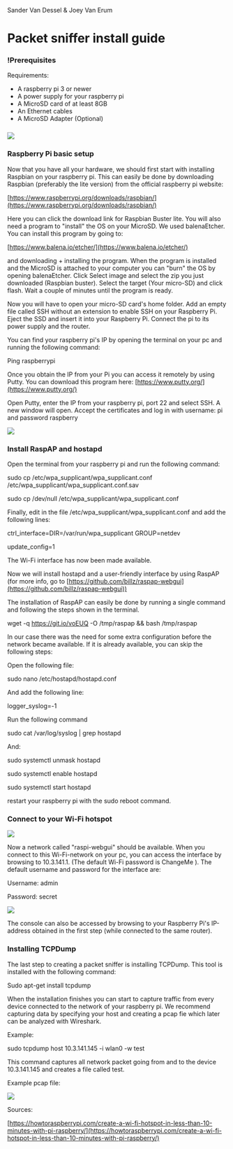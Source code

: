 Sander Van Dessel &amp; Joey Van Erum

# Packet sniffer install guide

### !Prerequisites


Requirements:

- A raspberry pi 3 or newer
- A power supply for your raspberry pi
- A MicroSD card of at least 8GB
- An Ethernet cables
- A MicroSD Adapter (Optional)

###
<img src="images/1.png">

### Raspberry Pi basic setup

Now that you have all your hardware, we should first start with installing Raspbian on your raspberry pi. This can easily be done by downloading Raspbian (preferably the lite version) from the official raspberry pi website:

[https://www.raspberrypi.org/downloads/raspbian/](https://www.raspberrypi.org/downloads/raspbian/)

Here you can click the download link for Raspbian Buster lite. You will also need a program to &quot;install&quot; the OS on your MicroSD. We used balenaEtcher. You can install this program by going to:

[https://www.balena.io/etcher/](https://www.balena.io/etcher/)

and downloading + installing the program. When the program is installed and the MicroSD is attached to your computer you can &quot;burn&quot; the OS by opening balenaEtcher. Click Select image and select the zip you just downloaded (Raspbian buster). Select the target (Your micro-SD) and click flash. Wait a couple of minutes until the program is ready.

Now you will have to open your micro-SD card&#39;s home folder. Add an empty file called SSH without an extension to enable SSH on your Raspberry Pi. Eject the SSD and insert it into your Raspberry Pi. Connect the pi to its power supply and the router.

You can find your raspberry pi&#39;s IP by opening the terminal on your pc and running the following command:

Ping raspberrypi

Once you obtain the IP from your Pi you can access it remotely by using Putty. You can download this program here: [https://www.putty.org/](https://www.putty.org/)

Open Putty, enter the IP from your raspberry pi, port 22 and select SSH. A new window will open. Accept the certificates and log in with username: pi and password raspberry

![](RackMultipart20200514-4-8hvo28_html_d812119e994a22ba.png)

### Install RaspAP and hostapd

Open the terminal from your raspberry pi and run the following command:

sudo cp /etc/wpa\_supplicant/wpa\_supplicant.conf /etc/wpa\_supplicant/wpa\_supplicant.conf.sav

sudo cp /dev/null /etc/wpa\_supplicant/wpa\_supplicant.conf

Finally, edit in the file /etc/wpa\_supplicant/wpa\_supplicant.conf and add the following lines:

ctrl\_interface=DIR=/var/run/wpa\_supplicant GROUP=netdev

update\_config=1

The Wi-Fi interface has now been made available.

Now we will install hostapd and a user-friendly interface by using RaspAP (for more info, go to [https://github.com/billz/raspap-webgui](https://github.com/billz/raspap-webgui))

The installation of RaspAP can easily be done by running a single command and following the steps shown in the terminal.

wget -q https://git.io/voEUQ -O /tmp/raspap &amp;&amp; bash /tmp/raspap

In our case there was the need for some extra configuration before the network became available. If it is already available, you can skip the following steps:

Open the following file:

sudo nano /etc/hostapd/hostapd.conf

And add the following line:

logger\_syslog=-1

Run the following command

sudo cat /var/log/syslog | grep hostapd

And:

sudo systemctl unmask hostapd

sudo systemctl enable hostapd

sudo systemctl start hostapd

restart your raspberry pi with the sudo reboot command.

### Connect to your Wi-Fi hotspot

![](RackMultipart20200514-4-8hvo28_html_5119c5fb44cef39f.png)

Now a network called &quot;raspi-webgui&quot; should be available. When you connect to this Wi-Fi-network on your pc, you can access the interface by browsing to 10.3.141.1. (The default Wi-Fi password is ChangeMe ). The default username and password for the interface are:

Username: admin

Password: secret

![](RackMultipart20200514-4-8hvo28_html_b3d8cc99c74b3c90.png)

The console can also be accessed by browsing to your Raspberry Pi&#39;s IP-address obtained in the first step (while connected to the same router).

### Installing TCPDump

The last step to creating a packet sniffer is installing TCPDump. This tool is installed with the following command:

Sudo apt-get install tcpdump

When the installation finishes you can start to capture traffic from every device connected to the network of your raspberry pi. We recommend capturing data by specifying your host and creating a pcap fie which later can be analyzed with Wireshark.

Example:

sudo tcpdump host 10.3.141.145 -i wlan0 -w test

This command captures all network packet going from and to the device 10.3.141.145 and creates a file called test.

Example pcap file:

![](RackMultipart20200514-4-8hvo28_html_e437e6176dd8207d.png)

Sources:

[https://howtoraspberrypi.com/create-a-wi-fi-hotspot-in-less-than-10-minutes-with-pi-raspberry/](https://howtoraspberrypi.com/create-a-wi-fi-hotspot-in-less-than-10-minutes-with-pi-raspberry/)
